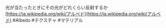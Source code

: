 
光が当たったときにその光がどれくらい反射するか
[https://ja.wikipedia.org/wiki/アルベド](https://ja.wikipedia.org/wiki/アルベド)
#Albedo #テクスチャ #マテリアル
